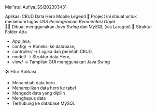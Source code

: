 Mar'atul Aufiya_SSI202303431

Aplikasi CRUD Data Hero Mobile Legend
📌 Project ini dibuat untuk memenuhi tugas *UAS Pemrograman Berorientasi Objek*  
🧑‍💻 Dibuat menggunakan *Java Swing* dan *MySQL* (via Laragon)
📂 Struktur Folder Ada
- App.java,
- config/ -> Koneksi ke database,
- controller/ -> Logika dan perintah CRUD,
- model/ -> Struktur data Hero,
- view/ -> Tampilan GUI menggunakan Java Swing

🛠 Fitur Aplikasi
- Menambah data hero
- Menampilkan data hero ke tabel
- Mengedit data yang dipilih
- Menghapus data
- Terhubung ke database MySQL
